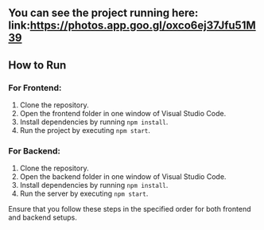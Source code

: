 ## You can see the project running here: link:https://photos.app.goo.gl/oxco6ej37Jfu51M39

## How to Run

### For Frontend:
1. Clone the repository.
2. Open the frontend folder in one window of Visual Studio Code.
3. Install dependencies by running `npm install`.
4. Run the project by executing `npm start`.

### For Backend:
1. Clone the repository.
2. Open the backend folder in one window of Visual Studio Code.
3. Install dependencies by running `npm install`.
4. Run the server by executing `npm start`.

Ensure that you follow these steps in the specified order for both frontend and backend setups.
